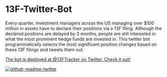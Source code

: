 # 13F-Twitter-Bot
Every quarter, investment managers across the US managing over $100 million in assets have to declare their positions via a 13F filing. Although the declared positions are delayed by 3 months, people are still interested in what the most prominent hedge funds are invested in. This twitter bot programmatically selects the most significant position changes based on these 13F filings and tweets them out.

[The bot is deployed at @13FTracker on Twitter. Check it out!](https://twitter.com/13FTracker)

[![github-readme-twitter](https://github-readme-twitter.gazf.vercel.app/api?id=13FTracker)](https://github.com/gazf/github-readme-twitter)
